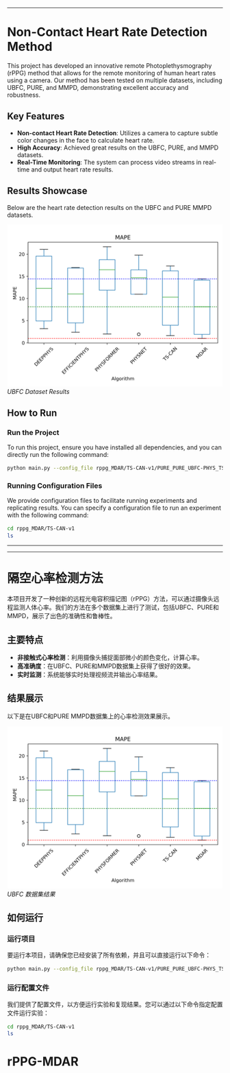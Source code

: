 
---

# Non-Contact Heart Rate Detection Method

This project has developed an innovative remote Photoplethysmography (rPPG) method that allows for the remote monitoring of human heart rates using a camera. Our method has been tested on multiple datasets, including UBFC, PURE, and MMPD, demonstrating excellent accuracy and robustness.

## Key Features

- **Non-contact Heart Rate Detection**: Utilizes a camera to capture subtle color changes in the face to calculate heart rate.
- **High Accuracy**: Achieved great results on the UBFC, PURE, and MMPD datasets.
- **Real-Time Monitoring**: The system can process video streams in real-time and output heart rate results.

## Results Showcase

Below are the heart rate detection results on the UBFC and PURE MMPD datasets.

![Dataset Result](mape.png)
*UBFC Dataset Results*


## How to Run

### Run the Project

To run this project, ensure you have installed all dependencies, and you can directly run the following command:

```bash
python main.py --config_file rppg_MDAR/TS-CAN-v1/PURE_PURE_UBFC-PHYS_TSCAN_BASIC.yaml
```

### Running Configuration Files

We provide configuration files to facilitate running experiments and replicating results. You can specify a configuration file to run an experiment with the following command:

```bash
cd rppg_MDAR/TS-CAN-v1
ls
```

---



---

# 隔空心率检测方法

本项目开发了一种创新的远程光电容积描记图（rPPG）方法，可以通过摄像头远程监测人体心率。我们的方法在多个数据集上进行了测试，包括UBFC、PURE和MMPD，展示了出色的准确性和鲁棒性。

## 主要特点

- **非接触式心率检测**：利用摄像头捕捉面部微小的颜色变化，计算心率。
- **高准确度**：在UBFC、PURE和MMPD数据集上获得了很好的效果。
- **实时监测**：系统能够实时处理视频流并输出心率结果。

## 结果展示

以下是在UBFC和PURE MMPD数据集上的心率检测效果展示。

![Dataset Result](mape.png)
*UBFC 数据集结果*


## 如何运行

### 运行项目

要运行本项目，请确保您已经安装了所有依赖，并且可以直接运行以下命令：

```bash
python main.py --config_file rppg_MDAR/TS-CAN-v1/PURE_PURE_UBFC-PHYS_TSCAN_BASIC.yaml
```

### 运行配置文件

我们提供了配置文件，以方便运行实验和复现结果。您可以通过以下命令指定配置文件运行实验：

```bash
cd rppg_MDAR/TS-CAN-v1
ls
```

# rPPG-MDAR
